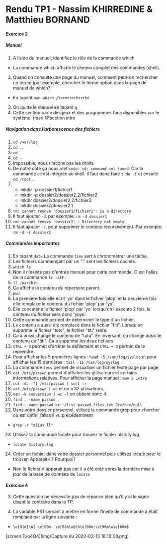 # Rendu TP1 - Nassim KHIRREDINE & Matthieu BORNAND


#### Exercice 2
##### Manuel

1. A l’aide du manuel, identifiez le rôle de la commande which
- La commande which affiche le chemin complet des commandes (shell).
2. Quand on consulte une page du manuel, comment peut-on rechercher un terme (par exemple, chercher le terme option dans la page de manuel de which?
- En tapant ```man which /termerecherché```
3. On quitte le manuel en tapant ```q```
4. Cette section parle des jeux et des programmes funs disponibles sur le système. (man N°section intro

##### Navigation dans l’arborescence des fichiers

1. ```cd /var/log```
2. ```cd ..```
3. ```cd```
4. ```cd -```
5. Impossible, nous n'avons pas les droits
6. De notre côté ça nous met ```sudo: cd: command not found```. Car la commande ```cd``` est intégrée au shell. Il faut donc faire ```sudo -i``` et ensuite ```cd /root``` .
7. * mkdir -p dossier1/fichier1
    * mkdir -p dossier2/dossier2.2/fichier2
    * mkdir dossier2/dossier2.2/fichier3
    * mkdir dossier2/dossier2.1
8. ```rm: cannot remove 'dossier1/fichier1': Is a directory```
9. Il faut ajouter ```-d```, par exemple: ```rm -d dossier1```
10. ```rm: cannot remove 'dossier2' : Directory not empty```
11. Il faut ajouter ```-r```, pour supprimer le contenu récursivement. Par exemple: ```rm -d -r dossier2```

##### Commandes importantes
1. En tapant ```date```.La commande ```time``` sert à chronométrer une tâche.
2. Les fichiers commençant par un "." sont les fichiers cachés.
3. ```which ls```
4. Non il n'existe pas d'entrée manuel pour cette commande. C'est l'alias de la commande ```ls -alF``` .
5. ```ll /usr/bin```
6. Ca affiche le contenu du répertoire parent.
7. ```pwd```
8. La première fois elle écrit 'yo' dans le fichier 'plop' et la deuxième fois elle remplace le contenu du fichier 'plop' par 'yo'.
9. Elle concatène le fichier 'plop' par 'yo' lorsqu'on l'éxecute 2 fois, le contenu du fichier sera donc 'yoyo'.
10. Cette commande permet de déterminer le type d'un fichier.
11. Le contenu a aussi été remplacé dans le fichier "titi". Lorsqu'on supprime le fichier "toto", le fichier "titi" reste.
12. Ca a aussi changé le contenu de "tutu". En inversant, ça change aussi le contenu de "titi". Ca a supprimé les deux fichiers.
13. ```CTRL + S``` permet d'arrêter le défilement et ```CTRL + Q``` permet de le reprendre.
14. Pour afficher les 5 premières lignes : ```head -5 /var/log/syslog``` et pour afficher les 15 dernières : ```tail -15 /var/log/syslog``` .
15. La commande ```less``` permet de visualiser un fichier texte page par page.
16. ```cat /etc/passwd``` permet d'afficher les utilisateurs et certains informations relatives. Pour afficher la page manuel : ```man 5 intro```
17. ```cut -d: -f1 /etc/passwd | sort -r```
18. ```cat /etc/passwd | wc``` et on a 32 utilisateurs.
19. ```man -k conversion | wc -l``` on obtient donc 4.
20. ```find . -name passwd```
21. ```find . name passwd >> ~/list_passwd_files.txt 2>>/dev/null```
22. Dans votre dossier personnel, utilisez la commande grep pour chercher où est défini l’alias ll vu précédemment
- ```grep -r "alias ll"``` 
23. Utilisez la commande locate pour trouver le fichier history.log.
- ```locate history.log```
24. Créer un fichier dans votre dossier personnel puis utilisez locate pour le trouver. Apparaît-il? Pourquoi?
- Non le fichier n'apparait pas car il a été créé après la dernière mise à jour de la base de données de ```locate```

#### Exercice 4

3. Cette question ne nécessite pas de réponse bien qu'il y ai le signe disant le contraire dans le TP.

4. La variable PS1 servant à mettre en forme l'invite de commande à était remplacé par la ligne suivante : 
- ```\e[91m[\A] \e[00m- \e[92m\u@\h\e[00m:\e[96m\w\e[00m$```

[screen Exo4Q4](img/Capture du 2020-02-13 18:10:08.png)
